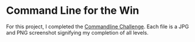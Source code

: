 # Command Line for the Win

For this project, I completed the [Commandline Challenge](https://cmdchallenge.com/). Each file is a JPG and PNG screenshot signifying my completion of all levels.
